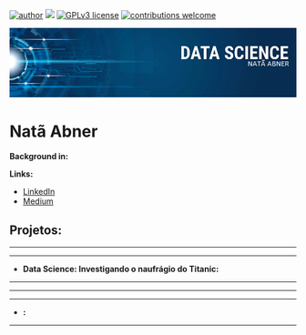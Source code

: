 [![author](https://img.shields.io/badge/author-NatãAbner-red.svg)](https://www.linkedin.com/in/nat%C3%A3-abner-b34893158/) [![](https://img.shields.io/badge/python-3.7+-blue.svg)](https://www.python.org/downloads/release/python-365/) [![GPLv3 license](https://img.shields.io/badge/License-GPLv3-blue.svg)](http://perso.crans.org/besson/LICENSE.html) [![contributions welcome](https://img.shields.io/badge/contributions-welcome-brightgreen.svg?style=flat)]()

<p align="center">
  <img src="banner 2.png" >
</p>

# Natã Abner
<sub></sub>


**Background in:**

**Links:**
* [LinkedIn](https://www.linkedin.com/in/nat%C3%A3-abner-b34893158)
* [Medium](https://www.medium.com)


## Projetos:

* **** 
* **** 
* **Data Science: Investigando o naufrágio do Titanic:** 
* **** 
* **** 
* **** 
* **:** 

---

